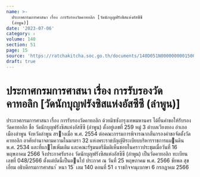 ```yaml
---
name: >-
  ประกาศกรมการศาสนา เรื่อง การรับรองวัดคาทอลิก [วัดนักบุญฟรังซิสแห่งอัสซีซี
  (ลำพูน)]
date: '2023-07-06'
category: ง
volume: 140
section: 51
page: 15
source: 'https://ratchakitcha.soc.go.th/documents/140D051N0000000001500.pdf'
draft: true
---
```


# ประกาศกรมการศาสนา เรื่อง การรับรองวัดคาทอลิก [วัดนักบุญฟรังซิสแห่งอัสซีซี (ลำพูน)]

ประกาศกรมการศาสนา เรื่อง การรับรองวัดคาทอลิก ด้วยมิซซังกรุงเทพมหานคร ได้ยื่นคําขอให้รับรองวัดคาทอลิก ชื่อ วัดนักบุญฟรังซิสแห่งอัสซีซี (ลําพูน) ตั้งอยู่เลขที่ 259 หมู่ 3 ตําบลเวียงยอง อําเภอเมืองลําพูน จังหวัดลําพูน สรางเมื่อ พ.ศ. 2554 ต่อคณะกรรมการพิจารณากลั่นกรองคําขอจัดตั้งวัดคาทอลิก อาศัยอํานาจตามความในมาตรา 32 แห่งพระราชบัญญัติระเบียบบริหารราชการแผนดิน พ.ศ. 2534 และที่แกไขเพิ่มเติม และคณะรัฐมนตรีมีมติเห็นชอบในคราวประชุมเมื่อวันที่ 16 พฤษภาคม 2566 จึงประกาศรับรอง วัดนักบุญฟรังซิสแห่งอัสซีซี (ลําพูน) เป็นวัดคาทอลิก ทะเบียนเลขที่ 048/2566 ตั้งแต่บัดนี้เป็นตนไป ประกาศ ณ วันที่ 25 พฤษภาคม พ.ศ. 2566 ชัยพล สุขเอี่ยม อธิบดีกรมการศาสนา ้ หนา 15 ่ เลม 140 ตอนที่ 51 ง ราชกิจจานุเบกษา 6 กรกฎาคม 2566
